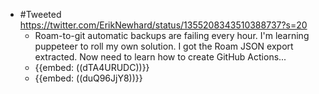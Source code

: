 - #Tweeted https://twitter.com/ErikNewhard/status/1355208343510388737?s=20
    - Roam-to-git automatic backups are failing every hour. I'm learning puppeteer to roll my own solution. I got the Roam JSON export extracted. Now need to learn how to create GitHub Actions...
    - {{embed: ((dTA4URUDC))}}
    - {{embed: ((duQ96JjY8))}}
